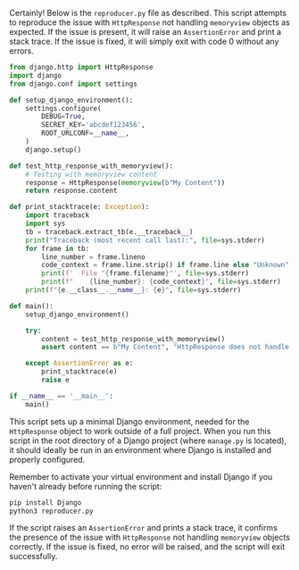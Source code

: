 Certainly! Below is the `reproducer.py` file as described. This script attempts to reproduce the issue with `HttpResponse` not handling `memoryview` objects as expected. If the issue is present, it will raise an `AssertionError` and print a stack trace. If the issue is fixed, it will simply exit with code 0 without any errors.

```python
from django.http import HttpResponse
import django
from django.conf import settings

def setup_django_environment():
    settings.configure(
        DEBUG=True,
        SECRET_KEY='abcdef123456',
        ROOT_URLCONF=__name__,
    )
    django.setup()

def test_http_response_with_memoryview():
    # Testing with memoryview content
    response = HttpResponse(memoryview(b"My Content"))
    return response.content

def print_stacktrace(e: Exception):
    import traceback
    import sys
    tb = traceback.extract_tb(e.__traceback__)
    print("Traceback (most recent call last):", file=sys.stderr)
    for frame in tb:
        line_number = frame.lineno
        code_context = frame.line.strip() if frame.line else "Unknown"
        print(f'  File "{frame.filename}"', file=sys.stderr)
        print(f"    {line_number}: {code_context}", file=sys.stderr)
    print(f"{e.__class__.__name__}: {e}", file=sys.stderr)

def main():
    setup_django_environment()

    try:
        content = test_http_response_with_memoryview()
        assert content == b"My Content", "HttpResponse does not handle memoryview objects correctly"

    except AssertionError as e:
        print_stacktrace(e)
        raise e

if __name__ == '__main__':
    main()
```

This script sets up a minimal Django environment, needed for the `HttpResponse` object to work outside of a full project. When you run this script in the root directory of a Django project (where `manage.py` is located), it should ideally be run in an environment where Django is installed and properly configured.

Remember to activate your virtual environment and install Django if you haven't already before running the script:

```bash
pip install Django
python3 reproducer.py
```

If the script raises an `AssertionError` and prints a stack trace, it confirms the presence of the issue with `HttpResponse` not handling `memoryview` objects correctly. If the issue is fixed, no error will be raised, and the script will exit successfully.